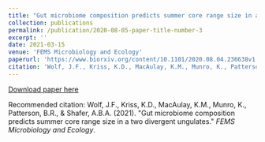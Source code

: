 ```yaml
---
title: "Gut microbiome composition predicts summer core range size in a generalist and specialist ungulate"
collection: publications
permalink: /publication/2020-08-05-paper-title-number-3
excerpt: ''
date: 2021-03-15
venue: 'FEMS Microbiology and Ecology'
paperurl: 'https://www.biorxiv.org/content/10.1101/2020.08.04.236638v1'
citation: 'Wolf, J.F., Kriss, K.D., MacAulay, K.M., Munro, K., Patterson, B.R., & Shafer, A.B.A. (2021). &quot;Gut microbiome composition predicts summer core range size in two divergent ungulates&quot; <i>FEMS Microbiology and Ecology</i>.'
---
```


[Download paper here](http://jwolfbio.github.io/GeneticsJesse.github.io/files/paper3.pdf)

Recommended citation: Wolf, J.F., Kriss, K.D., MacAulay, K.M., Munro, K., Patterson, B.R., & Shafer, A.B.A. (2021). "Gut microbiome composition predicts summer core range size in a two divergent ungulates." <i>FEMS Microbiology and Ecology</i>. 
